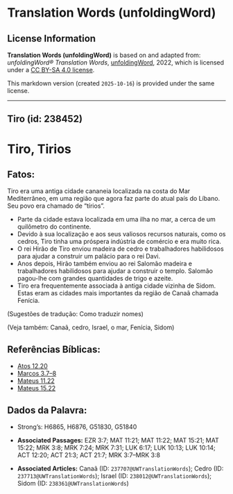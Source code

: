 # Translation Words (unfoldingWord)

## License Information

**Translation Words (unfoldingWord)** is based on and adapted from: _unfoldingWord® Translation Words_, [unfoldingWord](https://unfoldingword.org/utw), 2022, which is licensed under a [CC BY-SA 4.0 license](https://creativecommons.org/licenses/by-sa/4.0/legalcode.en).

This markdown version (created `2025-10-16`) is provided under the same license.



--------------------------------

## Tiro (id: 238452)

Tiro, Tirios
============

Fatos:
------

Tiro era uma antiga cidade cananeia localizada na costa do Mar Mediterrâneo, em uma região que agora faz parte do atual país do Líbano. Seu povo era chamado de “tírios”.

* Parte da cidade estava localizada em uma ilha no mar, a cerca de um quilômetro do continente.
* Devido à sua localização e aos seus valiosos recursos naturais, como os cedros, Tiro tinha uma próspera indústria de comércio e era muito rica.
* O rei Hirão de Tiro enviou madeira de cedro e trabalhadores habilidosos para ajudar a construir um palácio para o rei Davi.
* Anos depois, Hirão também enviou ao rei Salomão madeira e trabalhadores habilidosos para ajudar a construir o templo. Salomão pagou\-lhe com grandes quantidades de trigo e azeite.
* Tiro era frequentemente associada à antiga cidade vizinha de Sidom. Estas eram as cidades mais importantes da região de Canaã chamada Fenícia.

(Sugestões de tradução: Como traduzir nomes)

(Veja também: Canaã, cedro, Israel, o mar, Fenícia, Sidom)

Referências Bíblicas:
---------------------

* [Atos 12\.20](https://ref.ly/Acts12:20)
* [Marcos 3\.7–8](https://ref.ly/Mark3:7-Mark3:8)
* [Mateus 11\.22](https://ref.ly/Matt11:22)
* [Mateus 15\.22](https://ref.ly/Matt15:22)

Dados da Palavra:
-----------------

* Strong’s: H6865, H6876, G51830, G51840

* **Associated Passages:** EZR 3:7; MAT 11:21; MAT 11:22; MAT 15:21; MAT 15:22; MRK 3:8; MRK 7:24; MRK 7:31; LUK 6:17; LUK 10:13; LUK 10:14; ACT 12:20; ACT 21:3; ACT 21:7; MRK 3:7–MRK 3:8
* **Associated Articles:** Canaã (ID: `237707@UWTranslationWords`); Cedro (ID: `237713@UWTranslationWords`); Israel (ID: `238012@UWTranslationWords`); Sidom (ID: `238361@UWTranslationWords`)

